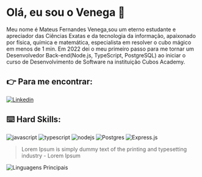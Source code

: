 # Olá, eu sou o Venega :vulcan_salute:

Meu nome é Mateus Fernandes Venega,sou um eterno estudante e apreciador das Ciências Exatas e da tecnologia da informação, apaixonado por física, química e matemática, especialista em resolver o cubo mágico em menos de 1 min.
Em 2022 dei o meu primeiro passo para me tornar um Desenvolvedor Back-end(Node.js, TypeScript, PostgreSQL) ao iniciar o curso de Desenvolvimento de Software na instituição Cubos Academy.

## :point_right: Para me encontrar:

[![Linkedin](https://img.shields.io/badge/LinkedIn-0077B5?style=for-the-badge&logo=linkedin&logoColor=white)](https://www.linkedin.com/in/mateus-venega-7b3571124/)

## :keyboard: Hard Skills:

![javascript](https://img.shields.io/badge/JavaScript-323330?style=for-the-badge&logo=javascript&logoColor=F7DF1E)
![typescript](https://img.shields.io/badge/TypeScript-007ACC?style=for-the-badge&logo=typescript&logoColor=white)
![nodejs](https://img.shields.io/badge/Node%20js-339933?style=for-the-badge&logo=nodedotjs&logoColor=white)
![Postgres](https://img.shields.io/badge/postgres-%23316192.svg?style=for-the-badge&logo=postgresql&logoColor=white)
![Express.js](https://img.shields.io/badge/express.js-%23404d59.svg?style=for-the-badge&logo=express&logoColor=%2361DAFB)

> Lorem Ipsum is simply dummy text of the printing and typesetting industry - Lorem Ipsum

![Linguagens Principais](https://github-readme-stats.vercel.app/api/top-langs/?username=MateusVenega&theme=tokyonight&hide_border=true&custom_title=Linguagens%20%Principais)
